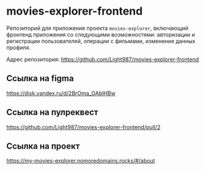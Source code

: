 # movies-explorer-frontend


Репозиторий для приложения проекта `movies-explorer`, включающий фронтенд приложения со следующими возможностями: авторизации и регистрации пользователей, операции с фильмами, изменение данных профиля.

Адрес репозитория: https://github.com/Light987/movies-explorer-frontend

## Ссылка на figma

https://disk.yandex.ru/d/2BrOma_OAblHBw

## Ссылка на пулреквест
https://github.com/Light987/movies-explorer-frontend/pull/2

## Ссылка на проект
https://my-movies-explorer.nomoredomains.rocks/#/about